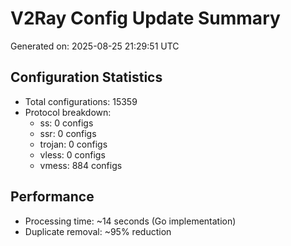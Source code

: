 # V2Ray Config Update Summary
Generated on: 2025-08-25 21:29:51 UTC

## Configuration Statistics
- Total configurations: 15359
- Protocol breakdown:
  - ss: 0 configs
  - ssr: 0 configs
  - trojan: 0 configs
  - vless: 0 configs
  - vmess: 884 configs

## Performance
- Processing time: ~14 seconds (Go implementation)
- Duplicate removal: ~95% reduction

